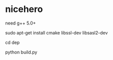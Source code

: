 # nicehero

need g++ 5.0+

sudo apt-get install cmake libssl-dev libsasl2-dev

cd dep

python build.py
